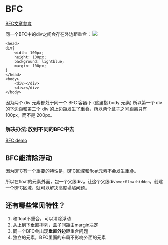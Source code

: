 # BFC

[BFC文章参考](https://segmentfault.com/a/1190000013647777#articleHeader0)

同一个BFC中的div之间会存在外边距重合： ![](https://github.com/n2meetu/learnMap/tree/ce024b8543e60b4643d9fc834f1e2bb176e3b421/css/media/15375205343584.jpg)

```text
<head>
div{
    width: 100px;
    height: 100px;
    background: lightblue;
    margin: 100px;
}
</head>
<body>
    <div></div>
    <div></div>
</body>
```

因为两个 div 元素都处于同一个 BFC 容器下 \(这里指 body 元素\) 所以第一个 div 的下边距和第二个 div 的上边距发生了重叠，所以两个盒子之间距离只有 100px，而不是 200px。

### 解决办法:放到不同的BFC中去

[BFC demo](https://codepen.io/singsingasong/pen/JazbzQ)

## BFC能清除浮动

因为BFC有一个重要的特性是，BFC区域和float元素不会发生重叠。

所以在float的元素外面，包一个父级div，让这个父级div`overflow:hidden`，创建一个BFC区域，就可以解决高度塌陷问题。

## 还有哪些常见特性？

1. 和float不重合，可以清除浮动
2. 从上到下垂直排列，盒子间距由margin决定
3. 同一个BFC会出现**垂直外边**距重合问题
4. 独立的元素，BFC里面的布局不影响外面的元素

